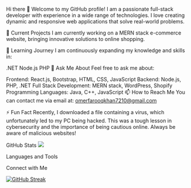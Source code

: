 Hi there 👋
Welcome to my GitHub profile! I am a passionate full-stack developer with experience in a wide range of technologies. I love creating dynamic and responsive web applications that solve real-world problems.

🔭 Current Projects
I am currently working on a MERN stack e-commerce website, bringing innovative solutions to online shopping.

🌱 Learning Journey
I am continuously expanding my knowledge and skills in:

.NET
Node.js
PHP
💬 Ask Me About
Feel free to ask me about:

Frontend: React.js, Bootstrap, HTML, CSS, JavaScript
Backend: Node.js, PHP, .NET
Full Stack Development: MERN stack, WordPress, Shopify
Programming Languages: Java, C++, JavaScript
📫 How to Reach Me
You can contact me via email at: omerfarooqkhan7210@gmail.com

⚡ Fun Fact
Recently, I downloaded a file containing a virus, which unfortunately led to my PC being hacked. This was a tough lesson in cybersecurity and the importance of being cautious online. Always be aware of malicious websites!

GitHub Stats ![](https://raw.githubusercontent.com/omerkhan7210/github-stats/master/generated/overview.svg#gh-light-mode-only)

Languages and Tools












Connect with Me


[![GitHub Streak](https://streak-stats.demolab.com?user=omerkhan7210&theme=vue&hide_border=true)](https://git.io/streak-stats)
